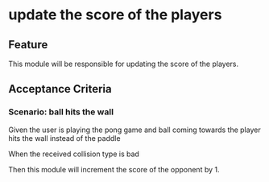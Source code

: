 # update the score of the players

## Feature

This module will be responsible for updating the score of the players.

## Acceptance Criteria

### Scenario: ball hits the wall

  Given the user is playing the pong game and
  ball coming towards the player hits the wall
  instead of the paddle

  When the received collision type is bad

  Then this module will increment the score of the opponent by 1.

